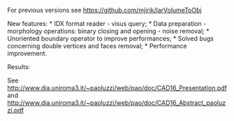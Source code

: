 For previous versions see https://github.com/mjirik/larVolumeToObj

New features:
    * IDX format reader - visus query;
    * Data preparation - morphology operations: binary closing and opening - noise removal;
    * Unoriented boundary operator to improve performances;
    * Solved bugs concerning double vertices and faces removal;
    * Performance improvement.
    
Results:

See http://www.dia.uniroma3.it/~paoluzzi/web/pao/doc/CAD16_Presentation.pdf
and http://www.dia.uniroma3.it/~paoluzzi/web/pao/doc/CAD16_Abstract_paoluzzi.pdf
